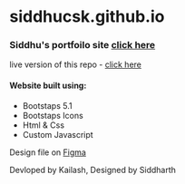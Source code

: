# siddhucsk.github.io

### Siddhu's portfoilo site [click here](https://siddhucsk.github.io/)  
live version of this repo - [click here](https://kailashganesh.github.io/siddhucsk.github.io/)  

#### Website built using:
- Bootstaps 5.1
- Bootstaps Icons
- Html & Css
- Custom Javascript

Design file on [Figma](https://www.figma.com/file/uUwz2V5RIVnNcX4oZ5clI1?embed_host=notion&kind=&node-id=0%3A1&viewer=1)  


Devloped by Kailash, Designed by Siddharth
